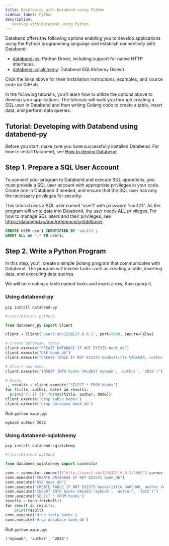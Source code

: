 ```yaml
---
title: Developing with Databend using Python
sidebar_label: Python
description:
   Develop with Databend using Python.
---
```


Databend offers the following options enabling you to develop applications using the Python programming language and establish connectivity with Databend:

- [databend-py](https://github.com/databendcloud/databend-py): Python Driver, including support for native HTTP interfaces.
- [databend-sqlalchemy](https://github.com/databendcloud/databend-sqlalchemy): Databend SQLAlchemy Dialect.

Click the links above for their installation instructions, examples, and source code on GitHub.

In the following tutorials, you'll learn how to utilize the options above to develop your applications. The tutorials will walk you through creating a SQL user in Databend and then writing Golang code to create a table, insert data, and perform data queries.

## Tutorial: Developing with Databend using databend-py

Before you start, make sure you have successfully installed Databend. For how to install Databend, see [How to deploy Databend](/doc/deploy).

## Step 1. Prepare a SQL User Account

To connect your program to Databend and execute SQL operations, you must provide a SQL user account with appropriate privileges in your code. Create one in Databend if needed, and ensure that the SQL user has only the necessary privileges for security.

This tutorial uses a SQL user named 'user1' with password 'abc123'. As the program will write data into Databend, the user needs ALL privileges. For how to manage SQL users and their privileges, see https://databend.rs/doc/reference/sql/ddl/user.

```sql
CREATE USER user1 IDENTIFIED BY 'abc123';
GRANT ALL on *.* TO user1;
```

## Step 2. Write a Python Program

In this step, you'll create a simple Golang program that communicates with Databend. The program will involve tasks such as creating a table, inserting data, and executing data queries.

We will be creating a table named `books` and insert a row, then query it.

### Using databend-py

```shell
pip install databend-py
```

```python title='main.py'
#!/usr/bin/env python3

from databend_py import Client

client = Client('user1:abc123@127.0.0.1', port=8000, secure=False)

# Create database, table.
client.execute("CREATE DATABASE IF NOT EXISTS book_db")
client.execute("USE book_db")
client.execute("CREATE TABLE IF NOT EXISTS books(title VARCHAR, author VARCHAR, date VARCHAR)")

# Insert new book.
client.execute("INSERT INTO books VALUES('mybook', 'author', '2022')")

# Query.
_, results = client.execute("SELECT * FROM books")
for (title, author, date) in results:
  print("{} {} {}".format(title, author, date))
client.execute('drop table books')
client.execute('drop database book_db')
```

Run `python main.py`:
```text
mybook author 2022
```

### Using databend-sqlalchemy

```shell
pip install databend-sqlalchemy
```

```python title='main.py'
#!/usr/bin/env python3

from databend_sqlalchemy import connector

conn = connector.connect(f"http://user1:abc123@127.0.0.1:8000").cursor()
conn.execute("CREATE DATABASE IF NOT EXISTS book_db")
conn.execute("USE book_db")
conn.execute("CREATE TABLE IF NOT EXISTS books(title VARCHAR, author VARCHAR, date VARCHAR)")
conn.execute("INSERT INTO books VALUES('mybook', 'author', '2022')")
conn.execute('SELECT * FROM books')
results = conn.fetchall()
for result in results:
    print(result)
conn.execute('drop table books')
conn.execute('drop database book_db')
```

Run `python main.py`:

```text
('mybook', 'author', '2022')
```
